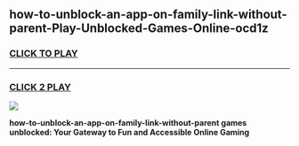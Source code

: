 
## how-to-unblock-an-app-on-family-link-without-parent-Play-Unblocked-Games-Online-ocd1z
<h3>
<a href="https://premium76.site?title=how-to-unblock-an-app-on-family-link-without-parent&ref=25A">CLICK TO PLAY</a></h3>
<hr>

<h3>
<a href="https://premium76.site?title=how-to-unblock-an-app-on-family-link-without-parent&ref=25A">CLICK 2 PLAY</a>
  
</h3>

<a href="https://premium76.site?title=how-to-unblock-an-app-on-family-link-without-parent&ref=25A"><img src="https://clearcache.store/games.png"></a>


**how-to-unblock-an-app-on-family-link-without-parent games unblocked: Your Gateway to Fun and Accessible Online Gaming**
